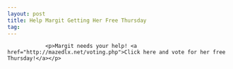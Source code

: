 ```yaml
---
layout: post
title: Help Margit Getting Her Free Thursday
tag: 
---
```



                <p>Margit needs your help! <a href="http://mazedlx.net/voting.php">Click here and vote for her free Thursday!</a></p>
            
